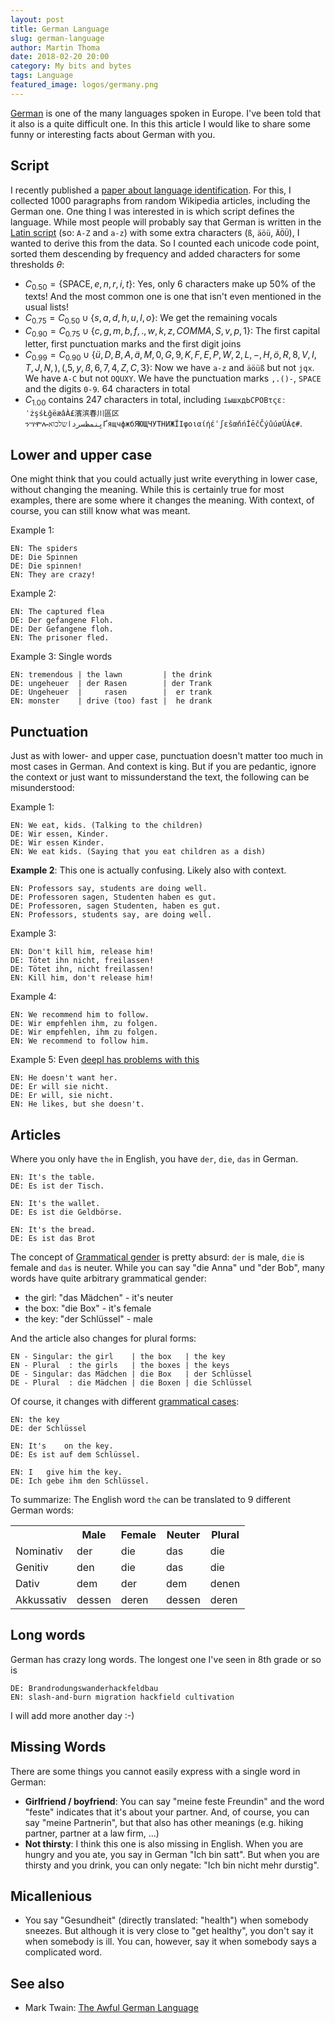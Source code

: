 ```yaml
---
layout: post
title: German Language
slug: german-language
author: Martin Thoma
date: 2018-02-20 20:00
category: My bits and bytes
tags: Language
featured_image: logos/germany.png
---
```

[German](https://en.wikipedia.org/wiki/German_language) is one of the many
languages spoken in Europe. I've been told that it also is a quite difficult
one. In this this article I would like to share some funny or interesting
facts about German with you.


## Script

I recently published a [paper about language identification](https://arxiv.org/pdf/1801.07779.pdf).
For this, I collected 1000 paragraphs from random Wikipedia articles, including
the German one. One thing I was interested in is which script defines the language.
While most people will probably say that German is written in the [Latin script](https://en.wikipedia.org/wiki/Latin_script) (so: `A-Z` and `a-z`) with some extra characters (`ß`, `äöü`, `ÄÖÜ`),
I wanted to derive this from the data. So I counted each unicode code point, sorted them descending
by frequency and added characters for some thresholds $\theta$:

* $C_{0.50} = \{\text{SPACE}, e, n, r, i, t\}$: Yes, only 6 characters make up 50% of the texts! And the most common one is one that isn't even mentioned in the usual lists!
* $C_{0.75} = C_{0.50} \cup \{s, a, d, h, u, l, o\}$: We get the remaining vocals
* $C_{0.90} = C_{0.75} \cup \{c, g, m, b, f, ., w, k, z, COMMA, S, v, p, 1\}$: The first capital letter, first punctuation marks and the first digit joins
* $C_{0.99} = C_{0.90} \cup \{ü, D, B, A, ä, M, 0, G, 9, K, F, E, P, W, 2, L, -, H, ö, R, 8, V, I, T, J, N ,), (, 5, y, ß, 6, 7, 4, Z, C, 3\}$: Now we have `a-z` and `äöüß` but not `jqx`. We have `A-C` but not `OQUXY`. We have the punctuation marks `,.()-`, `SPACE` and the digits `0-9`. 64 characters in total
* $C_{1.00}$ contains 247 characters in total, including `їышхдЬСРОВτςεːˈżşśŁğëæâÀ£濱滨春川區区ንሣሞሎیِنمظسرداשלכואҐящчфжбЯЮЩЧУТНИЖЇІφοιαίήέʿʃɛšœňńİēčČýûúøÚÁ¢#`.


## Lower and upper case

One might think that you could actually just write everything in lower case,
without changing the meaning. While this is certainly true for most examples,
there are some where it changes the meaning. With context, of course, you can
still know what was meant.

Example 1:

```text
EN: The spiders
DE: Die Spinnen
DE: Die spinnen!
EN: They are crazy!
```

Example 2:

```text
EN: The captured flea
DE: Der gefangene Floh.
DE: Der Gefangene floh.
EN: The prisoner fled.
```

Example 3: Single words

```text
EN: tremendous | the lawn         | the drink
DE: ungeheuer  | der Rasen        | der Trank
DE: Ungeheuer  |     rasen        |  er trank
EN: monster    | drive (too) fast |  he drank
```


## Punctuation

Just as with lower- and upper case, punctuation doesn't matter too much in most
cases in German. And context is king. But if you are pedantic, ignore the
context or just want to missunderstand the text, the following can be
misunderstood:

Example 1:

```text
EN: We eat, kids. (Talking to the children)
DE: Wir essen, Kinder.
DE: Wir essen Kinder.
EN: We eat kids. (Saying that you eat children as a dish)
```

**Example 2**: This one is actually confusing. Likely also with context.

```text
EN: Professors say, students are doing well.
DE: Professoren sagen, Studenten haben es gut.
DE: Professoren, sagen Studenten, haben es gut.
EN: Professors, students say, are doing well.
```

Example 3:

```text
EN: Don't kill him, release him!
DE: Tötet ihn nicht, freilassen!
DE: Tötet ihn, nicht freilassen!
EN: Kill him, don't release him!
```

Example 4:

```text
EN: We recommend him to follow.
DE: Wir empfehlen ihm, zu folgen.
DE: Wir empfehlen, ihm zu folgen.
EN: We recommend to follow him.
```

Example 5: Even [deepl has problems with this](https://www.deepl.com/translate)

```text
EN: He doesn't want her.
DE: Er will sie nicht.
DE: Er will, sie nicht.
EN: He likes, but she doesn't.
```

## Articles

Where you only have `the` in English, you have `der`, `die`, `das` in German.

```text
EN: It's the table.
DE: Es ist der Tisch.

EN: It's the wallet.
DE: Es ist die Geldbörse.

EN: It's the bread.
DE: Es ist das Brot
```

The concept of [Grammatical gender](https://en.wikipedia.org/wiki/Grammatical_gender) is pretty absurd: `der` is male, `die` is female and `das` is neuter. While you can say "die Anna" und "der Bob",
many words have quite arbitrary grammatical gender:

* the girl: "das Mädchen" - it's neuter
* the box: "die Box" - it's female
* the key: "der Schlüssel" - male

And the article also changes for plural forms:

```text
EN - Singular: the girl    | the box   | the key
EN - Plural  : the girls   | the boxes | the keys
DE - Singular: das Mädchen | die Box   | der Schlüssel
DE - Plural  : die Mädchen | die Boxen | die Schlüssel
```

Of course, it changes with different [grammatical cases](https://en.wikipedia.org/wiki/Grammatical_case):

```text
EN: the key
DE: der Schlüssel

EN: It's    on the key.
DE: Es ist auf dem Schlüssel.

EN: I   give him the key.
DE: Ich gebe ihm den Schlüssel.
```

To summarize: The English word `the` can be translated to 9 different German
words:

<table class="table">
    <tr>
        <th></th>
        <th>Male</th>
        <th>Female</th>
        <th>Neuter</th>
        <th>Plural</th>
    </tr>
    <tr>
        <td>Nominativ</td>
        <td>der&nbsp;</td>
        <td>die</td>
        <td>das</td>
        <td>die</td>
    </tr>
    <tr>
        <td>Genitiv</td>
        <td>den</td>
        <td>die</td>
        <td>das</td>
        <td>die</td>
    </tr>
    <tr>
        <td>Dativ</td>
        <td>dem</td>
        <td>der</td>
        <td>dem</td>
        <td>denen</td>
    </tr>
    <tr>
        <td>Akkussativ</td>
        <td>dessen</td>
        <td>deren</td>
        <td>dessen</td>
        <td>deren</td>
    </tr>
</table>


## Long words

German has crazy long words. The longest one I've seen in 8th grade or so is

```text
DE: Brandrodungswanderhackfeldbau
EN: slash-and-burn migration hackfield cultivation
```

I will add more another day :-)


## Missing Words

There are some things you cannot easily express with a single word in German:

* **Girlfriend / boyfriend**: You can say "meine feste Freundin" and the word
  "feste" indicates that it's about your partner. And, of course, you can say
  "meine Partnerin", but that also has other meanings (e.g. hiking partner,
  partner at a law firm, ...)
* **Not thirsty**: I think this one is also missing in English. When you are
  hungry and you ate, you say in German "Ich bin satt". But when you are
  thirsty and you drink, you can only negate: "Ich bin nicht mehr durstig".


## Micallenious

* You say "Gesundheit" (directly translated: "health") when somebody sneezes.
  But although it is very close to "get healthy", you don't say it when
  somebody is ill. You can, however, say it when somebody says a complicated
  word.


## See also

* Mark Twain: [The Awful German Language](https://en.wikipedia.org/wiki/The_Awful_German_Language)
